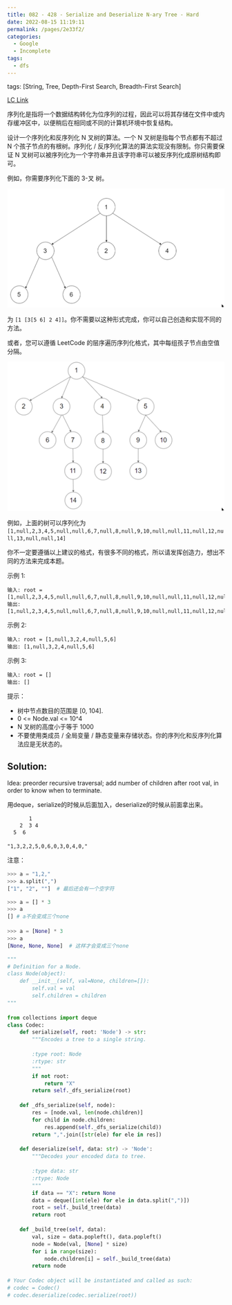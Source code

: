 ```yaml
---
title: 082 - 428 - Serialize and Deserialize N-ary Tree - Hard
date: 2022-08-15 11:19:11
permalink: /pages/2e33f2/
categories:
  - Google
  - Incomplete
tags:
  - dfs
---
```

tags: [String, Tree, Depth-First Search, Breadth-First Search]

[LC Link](https://leetcode.cn/problems/serialize-and-deserialize-n-ary-tree/)

序列化是指将一个数据结构转化为位序列的过程，因此可以将其存储在文件中或内存缓冲区中，以便稍后在相同或不同的计算机环境中恢复结构。

设计一个序列化和反序列化 N 叉树的算法。一个 N 叉树是指每个节点都有不超过 N 个孩子节点的有根树。序列化 / 反序列化算法的算法实现没有限制。你只需要保证 N 叉树可以被序列化为一个字符串并且该字符串可以被反序列化成原树结构即可。

例如，你需要序列化下面的 3-叉 树。

![](https://raw.githubusercontent.com/emmableu/image/master/202208151418621.png)
 

为 `[1 [3[5 6] 2 4]]`。你不需要以这种形式完成，你可以自己创造和实现不同的方法。

或者，您可以遵循 LeetCode 的层序遍历序列化格式，其中每组孩子节点由空值分隔。

![](https://raw.githubusercontent.com/emmableu/image/master/202208151418119.png)

例如，上面的树可以序列化为 `[1,null,2,3,4,5,null,null,6,7,null,8,null,9,10,null,null,11,null,12,null,13,null,null,14]`

你不一定要遵循以上建议的格式，有很多不同的格式，所以请发挥创造力，想出不同的方法来完成本题。


示例 1:
```
输入: root = [1,null,2,3,4,5,null,null,6,7,null,8,null,9,10,null,null,11,null,12,null,13,null,null,14]
输出: [1,null,2,3,4,5,null,null,6,7,null,8,null,9,10,null,null,11,null,12,null,13,null,null,14]
```
示例 2:
```
输入: root = [1,null,3,2,4,null,5,6]
输出: [1,null,3,2,4,null,5,6]
```
示例 3:
```
输入: root = []
输出: []
```
 

提示：

- 树中节点数目的范围是 [0, 104].
- 0 <= Node.val <= 10^4
- N 叉树的高度小于等于 1000
- 不要使用类成员 / 全局变量 / 静态变量来存储状态。你的序列化和反序列化算法应是无状态的。

## Solution:
Idea: preorder recursive traversal; add number of children after root val, in order to know when to terminate.

用deque，serialize的时候从后面加入，deserialize的时候从前面拿出来。 


```
	   1
	2  3 4
  5  6

"1,3,2,2,5,0,6,0,3,0,4,0,"
```


注意： 
```python
>>> a = "1,2,"
>>> a.split(",")
["1", "2", ""]  # 最后还会有一个空字符
```

```python
>>> a = [] * 3
>>> a
[] # a不会变成三个none

>>> a = [None] * 3
>>> a
[None, None, None]  # 这样才会变成三个none
```

```python
"""
# Definition for a Node.
class Node(object):
    def __init__(self, val=None, children=[]):
        self.val = val
        self.children = children
"""

from collections import deque
class Codec:
    def serialize(self, root: 'Node') -> str:
        """Encodes a tree to a single string.

        :type root: Node
        :rtype: str
        """
        if not root:
            return "X"
        return self._dfs_serialize(root)

    def _dfs_serialize(self, node):
        res = [node.val, len(node.children)]
        for child in node.children:
            res.append(self._dfs_serialize(child))
        return ",".join([str(ele) for ele in res])

    def deserialize(self, data: str) -> 'Node':
        """Decodes your encoded data to tree.

        :type data: str
        :rtype: Node
        """
        if data == "X": return None
        data = deque([int(ele) for ele in data.split(",")])
        root = self._build_tree(data)
        return root

    def _build_tree(self, data):
        val, size = data.popleft(), data.popleft()
        node = Node(val, [None] * size)
        for i in range(size):
            node.children[i] = self._build_tree(data)
        return node

# Your Codec object will be instantiated and called as such:
# codec = Codec()
# codec.deserialize(codec.serialize(root))
```